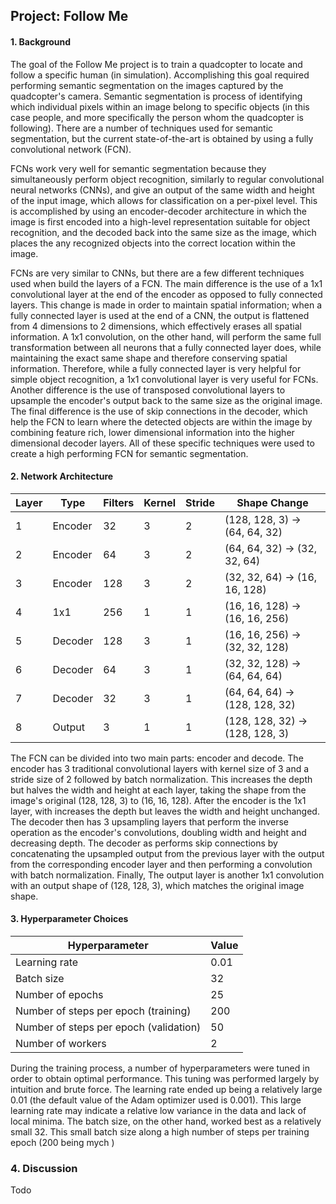 ## Project: Follow Me

#### 1. Background
The goal of the Follow Me project is to train a quadcopter to locate and follow a specific human (in simulation).
Accomplishing this goal required performing semantic segmentation on the images captured by the quadcopter's camera.
Semantic segmentation is process of identifying which individual pixels within an image belong to specific objects
(in this case people, and more specifically the person whom the quadcopter is following). There are a number of 
techniques used for semantic segmentation, but the current state-of-the-art is obtained by using a fully convolutional
network (FCN). 

FCNs work very well for semantic segmentation because they simultaneously perform object recognition, similarly to
regular convolutional neural networks (CNNs), and give an output of the same width and height of the input image, 
which allows for classification on a per-pixel level. This is accomplished by using an encoder-decoder architecture in 
which the image is first encoded into a high-level representation suitable for object recognition, and the decoded back 
into the same size as the image, which places the any recognized objects into the correct location within the image.

FCNs are very similar to CNNs, but there are a few different techniques used when build the layers of a FCN. The main
difference is the use of a 1x1 convolutional layer at the end of the encoder as opposed to fully connected layers.
This change is made in order to maintain spatial information; when a fully connected layer is used at the end of a CNN,
the output is flattened from 4 dimensions to 2 dimensions, which effectively erases all spatial information. A 1x1
convolution, on the other hand, will perform the same full transformation between all neurons that a fully connected 
layer does, while maintaining the exact same shape and therefore conserving spatial information. Therefore, while a
fully connected layer is very helpful for simple object recognition, a 1x1 convolutional layer is very useful for
FCNs. Another difference is the use of transposed convolutional layers to upsample the encoder's output back to
the same size as the original image. The final difference is the use of skip connections in the decoder, which help the 
FCN to learn where the detected objects are within the image by combining feature rich, lower dimensional information 
into the higher dimensional decoder layers. All of these specific techniques were used to create a high performing FCN
for semantic segmentation.  

#### 2. Network Architecture
Layer | Type | Filters | Kernel | Stride | Shape Change
--- | --- | --- | --- | --- | ---
1 | Encoder | 32 | 3 | 2 | (128, 128, 3) &rarr; (64, 64, 32)
2 | Encoder | 64 | 3 | 2 | (64, 64, 32) &rarr; (32, 32, 64)
3 | Encoder | 128 | 3 | 2 | (32, 32, 64) &rarr; (16, 16, 128)
4 | 1x1 | 256 | 1 | 1 | (16, 16, 128) &rarr; (16, 16, 256)
5 | Decoder | 128 | 3 | 1 | (16, 16, 256) &rarr; (32, 32, 128)
6 | Decoder | 64 | 3 | 1 | (32, 32, 128) &rarr; (64, 64, 64)
7 | Decoder | 32 | 3 | 1 | (64, 64, 64) &rarr; (128, 128, 32)
8 | Output | 3 | 1 | 1 | (128, 128, 32) &rarr; (128, 128, 3)

The FCN can be divided into two main parts: encoder and decode. The encoder has 3 traditional convolutional layers with 
kernel size of 3 and a stride size of 2 followed by batch normalization. This increases the depth but halves the width 
and height at each layer, taking the shape from the image's original (128, 128, 3) to (16, 16, 128). After the encoder 
is the 1x1 layer, with increases the depth but leaves the width and height unchanged. The decoder then has 3 upsampling
layers that perform the inverse operation as the encoder's convolutions, doubling width and height and decreasing 
depth. The decoder as performs skip connections by concatenating the upsampled output from the previous layer with the
output from the corresponding encoder layer and then performing a convolution with batch normalization. Finally, The 
output layer is another 1x1 convolution with an output shape of (128, 128, 3), which matches the original image shape. 

#### 3. Hyperparameter Choices
Hyperparameter | Value
--- | ---
Learning rate | 0.01
Batch size | 32
Number of epochs | 25
Number of steps per epoch (training) | 200
Number of steps per epoch (validation) | 50
Number of workers | 2

During the training process, a number of hyperparameters were tuned in order to obtain optimal performance. This tuning
was performed largely by intuition and brute force. The learning rate ended up being a relatively large 0.01 (the
default value of the Adam optimizer used is 0.001). This large learning rate may indicate a relative low variance in
the data and lack of local minima. The batch size, on the other hand, worked best as a relatively small 32. This small
batch size along a high number of steps per training epoch (200 being mych )   

### 4. Discussion
Todo
